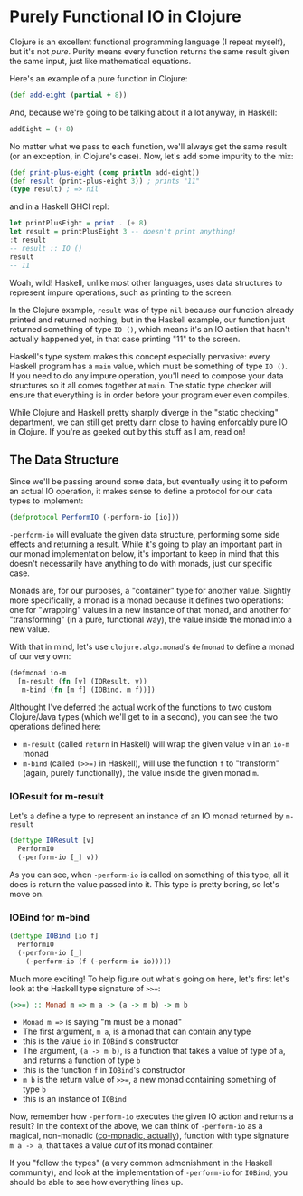 # Purely Functional IO in Clojure

Clojure is an excellent functional programming language (I repeat myself), but it's not *pure*. Purity means every function returns the same result given the same input, just like mathematical equations.

Here's an example of a pure function in Clojure:
```clojure
(def add-eight (partial + 8))

```
And, because we're going to be talking about it a lot anyway, in Haskell:
```haskell
addEight = (+ 8)
```
No matter what we pass to each function, we'll always get the same result (or an exception, in Clojure's case). Now, let's add some impurity to the mix:
```clojure
(def print-plus-eight (comp println add-eight))
(def result (print-plus-eight 3)) ; prints "11"
(type result) ; => nil
```
and in a Haskell GHCI repl:
```Haskell
let printPlusEight = print . (+ 8)
let result = printPlusEight 3 -- doesn't print anything!
:t result
-- result :: IO ()
result
-- 11
```
Woah, wild! Haskell, unlike most other languages, uses data structures to represent impure operations, such as printing to the screen.

In the Clojure example, `result` was of type `nil` because our function already printed and returned nothing, but in the Haskell example, our function just returned something of type `IO ()`, which means it's an IO action that hasn't actually happened yet, in that case printing "11" to the screen.

Haskell's type system makes this concept especially pervasive: every Haskell program has a `main` value, which must be something of type `IO ()`. If you need to do any impure operation, you'll need to compose your data structures so it all comes together at `main`. The static type checker will ensure that everything is in order before your program ever even compiles.

While Clojure and Haskell pretty sharply diverge in the "static checking" department, we can still get pretty darn close to having enforcably pure IO in Clojure. If you're as geeked out by this stuff as I am, read on!

## The Data Structure

Since we'll be passing around some data, but eventually using it to peform an actual IO operation, it makes sense to define a protocol for our data types to implement:
```clojure
(defprotocol PerformIO (-perform-io [io]))
```
`-perform-io` will evaluate the given data structure, performing some side effects and returning a result. While it's going to play an important part in our monad implementation below, it's important to keep in mind that this doesn't necessarily have anything to do with monads, just our specific case.

Monads are, for our purposes, a "container" type for another value. Slightly more specifically, a monad is a monad because it defines two operations: one for "wrapping" values in a new instance of that monad, and another for "transforming" (in a pure, functional way), the value inside the monad into a new value.

With that in mind, let's use `clojure.algo.monad`'s `defmonad` to define a monad of our very own:
```clojure
(defmonad io-m
  [m-result (fn [v] (IOResult. v))
   m-bind (fn [m f] (IOBind. m f))])
```
Althought I've deferred the actual work of the functions to two custom Clojure/Java types (which we'll get to in a second), you can see the two operations defined here:
*  `m-result` (called `return` in Haskell) will wrap the given value `v` in an `io-m` monad
*  `m-bind` (called `(>>=)` in Haskell), will use the function `f` to "transform" (again, purely functionally), the value inside the given monad `m`.

### IOResult for m-result
 Let's a define a type to represent an instance of an IO monad returned by `m-result`
```clojure
(deftype IOResult [v]
  PerformIO
  (-perform-io [_] v))
```
As you can see, when `-perform-io` is called on something of this type, all it does is return the value passed into it. This type is pretty boring, so let's move on.

### IOBind for m-bind
```clojure
(deftype IOBind [io f]
  PerformIO
  (-perform-io [_]
    (-perform-io (f (-perform-io io)))))
```
Much more exciting! To help figure out what's going on here, let's first let's look at the Haskell type signature of `>>=`:
```haskell
(>>=) :: Monad m => m a -> (a -> m b) -> m b
```
* `Monad m =>` is saying "m must be a monad"
* The first argument, `m a`, is a monad that can contain any type
 * this is the value `io` in `IOBind`'s constructor
* The argument, `(a -> m b)`, is a function that takes a value of type of `a`, and returns a function of type `b`
 * this is the function `f` in `IOBind`'s constructor
* `m b` is the return value of `>>=`, a new monad containing something of type `b`
 * this is an instance of `IOBind`

Now, remember how `-perform-io` executes the given IO action and returns a result? In the context of the above, we can think of `-perform-io` as a magical, non-monadic ([co-monadic, actually]()), function with type signature `m a -> a`, that takes a value *out* of its monad container.

If you "follow the types" (a very common admonishment in the Haskell community), and look at the implementation of `-perform-io` for `IOBind`, you should be able to see how everything lines up.